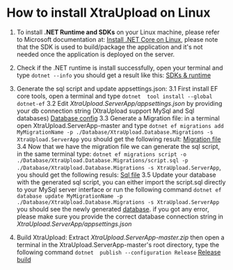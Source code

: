 # How to install XtraUpload on Linux

 1. To install **.NET Runtime and SDKs** on your Linux machine, please refer to Microsoft documentation at:
[Install .NET Core on Linux](https://docs.microsoft.com/en-us/dotnet/core/install/linux), please note that the SDK is used to build/package the application and it's not needed once the application is deployed on the server.
 2. Check if the .NET runtime is install successfully, open your terminal and type `dotnet --info` you should get a result like this:
[SDKs & runtime](https://photos.google.com/share/AF1QipOPxqzGwFwxSRmboRJUBE5V2AJStsU_-hoOhFZZb9dcnsbZXqHZceZDCr9T1eulRg/photo/AF1QipN76ujJrqiwJW250M7Ioh_6yyMAljXqyTSdubX8?key=TXRBSTNLbW9UUktYRVhsSjJFRVFkc2V2NFFRT1ZB)
3. Generate the sql script and update appsettings.json:
 3.1 First install EF core tools, open a terminal and type `dotnet  tool install --global dotnet-ef`
 3.2 Edit *XtraUpload.ServerApp/appsettings.json* by providing your db connection string (XtraUpload support MySql and Sql databases) [Database config](https://photos.google.com/share/AF1QipMlU3GzqtgztxF5h6tL1S_R8N6P1tUeIYRWTcZEsAh68sIzjrcLXIwXk7P9qMrdWQ?key=U2FJdmZOM29jbkV2d01PMHdVTTVOWEtMRnJrM21B)
 3.3 Generate a Migration file: in a terminal open XtraUpload.ServerApp-master and type 
 `dotnet ef migrations add MyMigrationName -p ./Database/XtraUpload.Database.Migrations -s XtraUpload.ServerApp` you should get the following result:  [Migration file](https://photos.app.goo.gl/R4T7FXv4sVTze8M57)
 3.4 Now that we have the migration file we can generate the sql script, in the same terminal type: `dotnet ef migrations script -o ./Database/XtraUpload.Database.Migrations/script.sql -p ./Database/XtraUpload.Database.Migrations -s XtraUpload.ServerApp`, you should get the following resuls: [Sql file](https://photos.app.goo.gl/Zujrae9mTusPkJ189)
 3.5 Update your database with the generated sql script, you can either import the script.sql directly to your MySql server interface or run the following command 
 `dotnet ef database update MyMigrationName -p ./Database/XtraUpload.Database.Migrations -s XtraUpload.ServerApp` you should see the newly generated  [database](https://photos.app.goo.gl/ofABvefPSCz3sqcY6).
 if you got any error, please make sure you provide the correct database connection string in _XtraUpload.ServerApp/appsettings.json_
 
 4. Build XtraUpload: Extract *XtraUpload.ServerApp-master.zip* then open a terminal in the XtraUpload.ServerApp-master's root directory, type the following command `dotnet  publish --configuration Release`
[Release build](https://photos.app.goo.gl/HkzX7yu8pjkyeaGj7)
